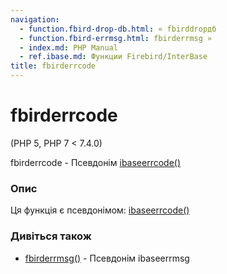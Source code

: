 ```yaml
---
navigation:
  - function.fbird-drop-db.html: « fbirddropдб
  - function.fbird-errmsg.html: fbirderrmsg »
  - index.md: PHP Manual
  - ref.ibase.md: Функции Firebird/InterBase
title: fbirderrcode
---
```

# fbirderrcode

(PHP 5, PHP 7 < 7.4.0)

fbirderrcode - Псевдонім [ibaseerrcode()](function.ibase-errcode.html)

### Опис

Ця функція є псевдонімом: [ibaseerrcode()](function.ibase-errcode.html)

### Дивіться також

-   [fbirderrmsg()](function.fbird-errmsg.html) - Псевдонім ibaseerrmsg
